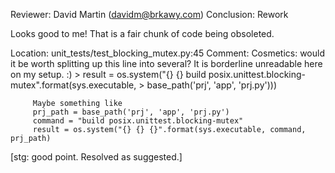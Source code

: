 Reviewer: David Martin (davidm@brkawy.com)
Conclusion: Rework

Looks good to me! That is a fair chunk of code being obsoleted.

Location: unit_tests/test_blocking_mutex.py:45
Comment: Cosmetics: would it be worth splitting up this line into several? It
         is borderline unreadable here on my setup. :)
         > result = os.system("{} {} build posix.unittest.blocking-mutex".format(sys.executable,
         >                                                                       base_path('prj', 'app', 'prj.py')))

         Maybe something like
         prj_path = base_path('prj', 'app', 'prj.py')
         command = "build posix.unittest.blocking-mutex"
         result = os.system("{} {} {}".format(sys.executable, command, prj_path)

[stg: good point.
Resolved as suggested.]
